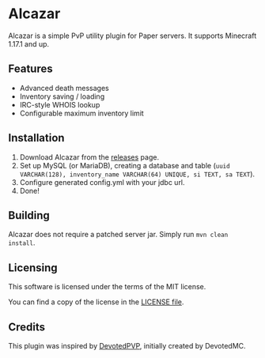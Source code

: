 # Alcazar
Alcazar is a simple PvP utility plugin for Paper servers. It supports Minecraft 1.17.1 and up.

## Features
+ Advanced death messages
+ Inventory saving / loading
+ IRC-style WHOIS lookup
+ Configurable maximum inventory limit

## Installation
1. Download Alcazar from the [releases](https://github.com/oko366/Alcazar/releases) page.
2. Set up MySQL (or MariaDB), creating a database and table (`uuid VARCHAR(128), inventory_name VARCHAR(64) UNIQUE, si TEXT, sa TEXT`).
3. Configure generated config.yml with your jdbc url.
4. Done!

## Building
Alcazar does not require a patched server jar. Simply run `mvn clean install`.

## Licensing
This software is licensed under the terms of the MIT license.

You can find a copy of the license in the [LICENSE file](LICENSE).

## Credits
This plugin was inspired by [DevotedPVP](https://github.com/oko366/DevotedPvP), initially created by DevotedMC.
